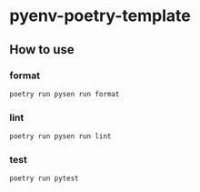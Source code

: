 # pyenv-poetry-template
## How to use
### format
```bash
poetry run pysen run format
```

### lint
```bash
poetry run pysen run lint
```

### test
```bash
poetry run pytest
```

